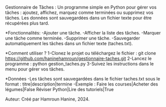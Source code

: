Gestionnaire de Tâches :
Un programme simple en Python pour gérer vos tâches : ajoutez, affichez, marquez comme terminées ou supprimez vos tâches. Les données sont sauvegardées dans un fichier texte pour être récupérées plus tard.

*Fonctionnalités:
-Ajouter une tâche.
-Afficher la liste des tâches.
-Marquer une tâche comme terminée.
-Supprimer une tâche.
-Sauvegarder automatiquement les tâches dans un fichier texte (taches.txt).

*Comment utiliser ?
1-Clonez le projet ou téléchargez le fichier :
    git clone https://github.com/haninehamroun/gestionnaire-taches.git
2-Lancez le programme :
    python gestion_taches.py
3-Suivez les instructions dans le menu pour gérer vos tâches.

*Données
-Les tâches sont sauvegardées dans le fichier taches.txt sous le format :
titre|description|termine
-Exemple :
Faire les courses|Acheter des légumes|False
Réviser Python|Lire des tutoriels|True


Auteur:
Créé par Hamroun Hanine, 2024.
